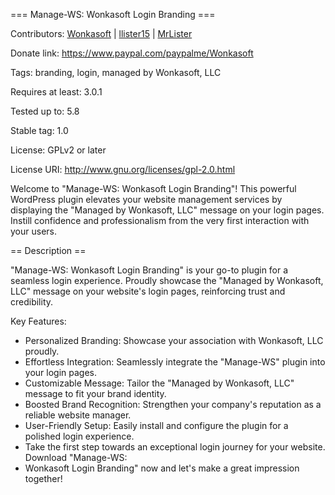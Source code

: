 === Manage-WS: Wonkasoft Login Branding ===

Contributors: [Wonkasoft](https://wonkasoft.com) | [llister15](https://github.com/llister15) | [MrLister](https://github.com/MrLister)

Donate link: https://www.paypal.com/paypalme/Wonkasoft

Tags: branding, login, managed by Wonkasoft, LLC

Requires at least: 3.0.1

Tested up to: 5.8

Stable tag: 1.0

License: GPLv2 or later

License URI: http://www.gnu.org/licenses/gpl-2.0.html

Welcome to "Manage-WS: Wonkasoft Login Branding"! This powerful WordPress plugin elevates your website management services by displaying the 
"Managed by Wonkasoft, LLC" message on your login pages. Instill confidence and professionalism from the very first interaction with your users.

== Description ==

"Manage-WS: Wonkasoft Login Branding" is your go-to plugin for a seamless login experience. Proudly showcase the 
"Managed by Wonkasoft, LLC" message on your website's login pages, reinforcing trust and credibility.

Key Features:

* Personalized Branding: Showcase your association with Wonkasoft, LLC proudly.
* Effortless Integration: Seamlessly integrate the "Manage-WS" plugin into your login pages.
* Customizable Message: Tailor the "Managed by Wonkasoft, LLC" message to fit your brand identity.
* Boosted Brand Recognition: Strengthen your company's reputation as a reliable website manager.
* User-Friendly Setup: Easily install and configure the plugin for a polished login experience.
* Take the first step towards an exceptional login journey for your website. Download "Manage-WS: 
* Wonkasoft Login Branding" now and let's make a great impression together!
